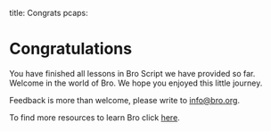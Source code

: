 title: Congrats
pcaps:

Congratulations
==========================

You have finished all lessons in Bro Script we have provided so far.
Welcome in the world of Bro. We hope you enjoyed this little journey.

Feedback is more than welcome, please write to [info@bro.org](info@bro.org).

To find more resources to learn Bro click [here](https://www.bro.org/documentation/index.html).
